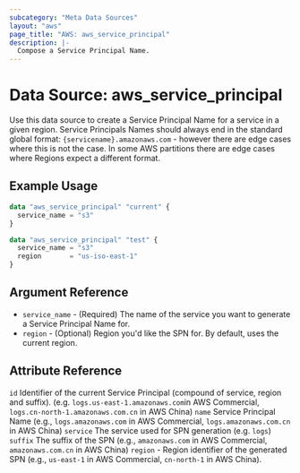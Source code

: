 ```yaml
---
subcategory: "Meta Data Sources"
layout: "aws"
page_title: "AWS: aws_service_principal"
description: |-
  Compose a Service Principal Name.
---
```


# Data Source: aws_service_principal

Use this data source to create a Service Principal Name for a service in a given region.
Service Principals Names should always end in the standard global format: `{servicename}.amazonaws.com` - however there are edge cases where this is not the case. In some AWS partitions there are edge cases where Regions expect a different format.

## Example Usage

```terraform
data "aws_service_principal" "current" {
  service_name = "s3"
}

data "aws_service_principal" "test" {
  service_name = "s3"
  region       = "us-iso-east-1"
}
```

## Argument Reference

* `service_name` - (Required) The name of the service you want to generate a Service Principal Name for.
* `region` - (Optional) Region you'd like the SPN for. By default, uses the current region.

## Attribute Reference

`id` Identifier of the current Service Principal (compound of service, region and suffix). (e.g. `logs.us-east-1.amazonaws.com`in AWS Commercial, `logs.cn-north-1.amazonaws.com.cn` in AWS China)
`name` Service Principal Name (e.g., `logs.amazonaws.com` in AWS Commercial, `logs.amazonaws.com.cn` in AWS China)
`service` The service used for SPN generation (e.g. `logs`)
`suffix` The suffix of the SPN (e.g., `amazonaws.com` in AWS Commercial, `amazonaws.com.cn` in AWS China)
`region` - Region identifier of the generated SPN (e.g., `us-east-1` in AWS Commercial, `cn-north-1` in AWS China).
